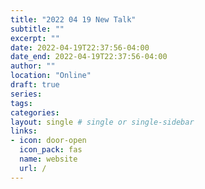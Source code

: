 ```yaml
---
title: "2022 04 19 New Talk"
subtitle: ""
excerpt: ""
date: 2022-04-19T22:37:56-04:00
date_end: 2022-04-19T22:37:56-04:00
author: ""
location: "Online"
draft: true
series:
tags:
categories:
layout: single # single or single-sidebar
links:
- icon: door-open
  icon_pack: fas
  name: website
  url: /
---
```

